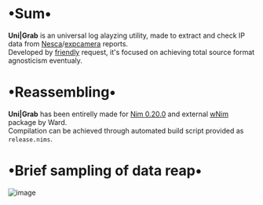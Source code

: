 # •Sum•
__Uni|Grab__ is an universal log alayzing utility, made to extract and check IP data from [Nesca](https://github.com/pantyusha/nesca)/[expcamera](https://github.com/vanpersiexp/expcamera) reports.  
Developed by [friendly](https://github.com/d38k8) request, it's focused on achieving total source format agnosticism eventualy.

# •Reassembling•
__Uni|Grab__ has been entirelly made for [Nim 0.20.0](https://nim-lang.org) and external [wNim](https://github.com/khchen/wNim) package by Ward.  
Compilation can be achieved through automated build script provided as `release.nims`.

# •Brief sampling of data reap•
![image](https://user-images.githubusercontent.com/8768470/60386732-d70ee300-9aa1-11e9-8262-5a78a3e1efec.png)

